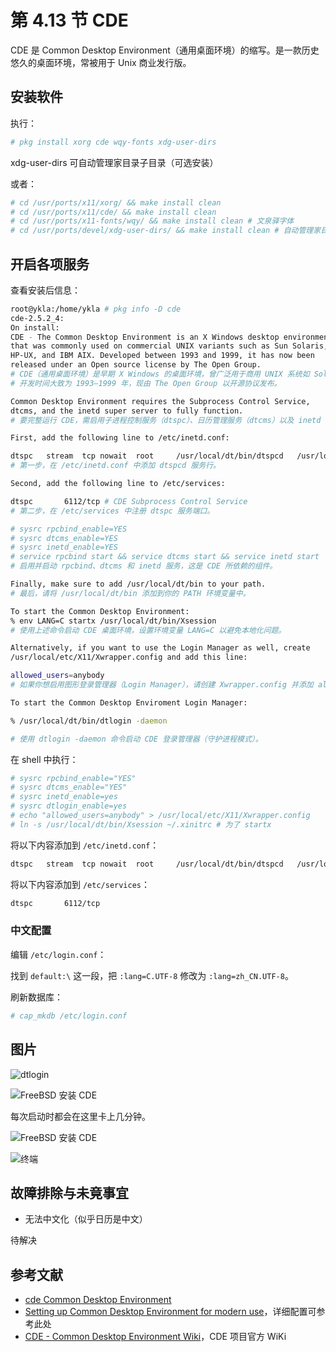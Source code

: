# 第 4.13 节 CDE

CDE 是 Common Desktop Environment（通用桌面环境）的缩写。是一款历史悠久的桌面环境，常被用于 Unix 商业发行版。


## 安装软件

执行：

```sh
# pkg install xorg cde wqy-fonts xdg-user-dirs
```

xdg-user-dirs 可自动管理家目录子目录（可选安装）

或者：

```sh
# cd /usr/ports/x11/xorg/ && make install clean
# cd /usr/ports/x11/cde/ && make install clean
# cd /usr/ports/x11-fonts/wqy/ && make install clean # 文泉驿字体
# cd /usr/ports/devel/xdg-user-dirs/ && make install clean # 自动管理家目录子目录
```

## 开启各项服务

查看安装后信息：

```sh
root@ykla:/home/ykla # pkg info -D cde
cde-2.5.2_4:
On install:
CDE - The Common Desktop Environment is an X Windows desktop environment
that was commonly used on commercial UNIX variants such as Sun Solaris,
HP-UX, and IBM AIX. Developed between 1993 and 1999, it has now been
released under an Open source license by The Open Group.
# CDE（通用桌面环境）是早期 X Windows 的桌面环境，曾广泛用于商用 UNIX 系统如 Solaris、HP-UX 和 AIX。
# 开发时间大致为 1993–1999 年，现由 The Open Group 以开源协议发布。

Common Desktop Environment requires the Subprocess Control Service,
dtcms, and the inetd super server to fully function.
# 要完整运行 CDE，需启用子进程控制服务（dtspc）、日历管理服务（dtcms）以及 inetd 超级服务器。

First, add the following line to /etc/inetd.conf:

dtspc	stream	tcp	nowait	root	 /usr/local/dt/bin/dtspcd	/usr/local/dt/bin/dtspcd
# 第一步，在 /etc/inetd.conf 中添加 dtspcd 服务行。

Second, add the following line to /etc/services:

dtspc		6112/tcp # CDE Subprocess Control Service
# 第二步，在 /etc/services 中注册 dtspc 服务端口。

# sysrc rpcbind_enable=YES
# sysrc dtcms_enable=YES
# sysrc inetd_enable=YES
# service rpcbind start && service dtcms start && service inetd start
# 启用并启动 rpcbind、dtcms 和 inetd 服务，这是 CDE 所依赖的组件。

Finally, make sure to add /usr/local/dt/bin to your path.
# 最后，请将 /usr/local/dt/bin 添加到你的 PATH 环境变量中。

To start the Common Desktop Environment:
% env LANG=C startx /usr/local/dt/bin/Xsession
# 使用上述命令启动 CDE 桌面环境，设置环境变量 LANG=C 以避免本地化问题。

Alternatively, if you want to use the Login Manager as well, create
/usr/local/etc/X11/Xwrapper.config and add this line:

allowed_users=anybody
# 如果你想启用图形登录管理器（Login Manager），请创建 Xwrapper.config 并添加 allowed_users=anybody。

To start the Common Desktop Enviroment Login Manager:

% /usr/local/dt/bin/dtlogin -daemon

# 使用 dtlogin -daemon 命令启动 CDE 登录管理器（守护进程模式）。
```

在 shell 中执行：

```sh
# sysrc rpcbind_enable="YES"
# sysrc dtcms_enable="YES"
# sysrc inetd_enable=yes
# sysrc dtlogin_enable=yes
# echo "allowed_users=anybody" > /usr/local/etc/X11/Xwrapper.config
# ln -s /usr/local/dt/bin/Xsession ~/.xinitrc # 为了 startx
```

将以下内容添加到 `/etc/inetd.conf`：

```sh
dtspc	stream	tcp	nowait	root	 /usr/local/dt/bin/dtspcd	/usr/local/dt/bin/dtspcd
```

将以下内容添加到 `/etc/services`：

```sh
dtspc		6112/tcp
```


### 中文配置

编辑 `/etc/login.conf`：

找到 `default:\` 这一段，把 `:lang=C.UTF-8` 修改为 `:lang=zh_CN.UTF-8`。

刷新数据库：

```sh
# cap_mkdb /etc/login.conf
```

## 图片


![dtlogin](../.gitbook/assets/cde2.png)

![FreeBSD 安装 CDE](../.gitbook/assets/cde4.png)

每次启动时都会在这里卡上几分钟。

![FreeBSD 安装 CDE](../.gitbook/assets/cde1.png)

![终端](../.gitbook/assets/cde3.png)

## 故障排除与未竟事宜

- 无法中文化（似乎日历是中文）

待解决


## 参考文献

- [cde Common Desktop Environment](https://www.freshports.org/x11/cde)
- [Setting up Common Desktop Environment for modern use](https://forums.freebsd.org/threads/setting-up-common-desktop-environment-for-modern-use.69475/)，详细配置可参考此处
- [CDE - Common Desktop Environment Wiki](https://sourceforge.net/p/cdesktopenv/wiki/FreeBSDBuild/)，CDE 项目官方 WiKi
